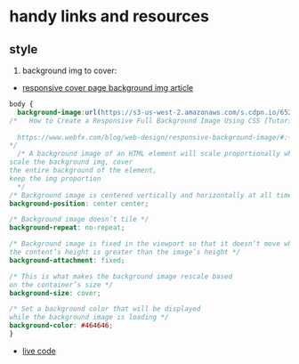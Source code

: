 # handy links and resources

## style
1. background img to cover:
* [responsive cover page background img article](https://codepen.io/heggy231/pen/oNZXWRq)
```css
body {
  background-image:url(https://s3-us-west-2.amazonaws.com/s.cdpn.io/652/rectangle-overlay.png), url('https://cdn.glitch.com/cb093bfd-142f-45b3-bdb4-52ff49e0a1c2%2Fwinter-calm-background.jpeg?v=1620561758843'); 
/*   How to Create a Responsive Full Background Image Using CSS [Tutorial]
  
  https://www.webfx.com/blog/web-design/responsive-background-image/#:~:text=Use%20background%2Dsize%20property%20to,%2C%20the%20viewport's%20width%2Fheight. 
*/
  /* A background image of an HTML element will scale proportionally when its background-size property is set to cover.
scale the background img, cover 
the entire background of the element, 
keep the img proportion
  */
/* Background image is centered vertically and horizontally at all times */
background-position: center center;

/* Background image doesn’t tile */
background-repeat: no-repeat;

/* Background image is fixed in the viewport so that it doesn’t move when
the content’s height is greater than the image’s height */
background-attachment: fixed;

/* This is what makes the background image rescale based
on the container’s size */
background-size: cover;

/* Set a background color that will be displayed
while the background image is loading */
background-color: #464646;
}
```
* [live code](https://codepen.io/heggy231/pen/oNZXWRq)
